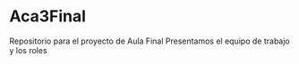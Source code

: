# Aca3Final
Repositorio para el proyecto de Aula Final
Presentamos el equipo de trabajo y los roles
